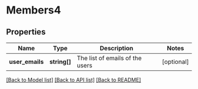 # Members4

## Properties
Name | Type | Description | Notes
------------ | ------------- | ------------- | -------------
**user_emails** | **string[]** | The list of emails of the users | [optional] 

[[Back to Model list]](../README.md#documentation-for-models) [[Back to API list]](../README.md#documentation-for-api-endpoints) [[Back to README]](../README.md)


